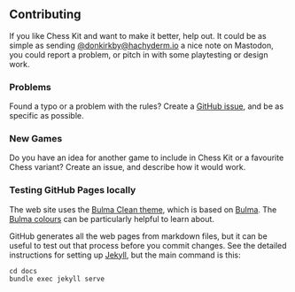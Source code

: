 ## Contributing
If you like Chess Kit and want to make it better, help out. It could be as
simple as sending [@donkirkby@hachyderm.io] a nice note on Mastodon, you could
report a problem, or pitch in with some playtesting or design work.

### Problems
Found a typo or a problem with the rules? Create a [GitHub issue], and be as
specific as possible.

### New Games
Do you have an idea for another game to include in Chess Kit or a favourite
Chess variant? Create an issue, and describe how it would work.

### Testing GitHub Pages locally
The web site uses the [Bulma Clean theme], which is based on [Bulma]. The
[Bulma colours] can be particularly helpful to learn about.

GitHub generates all the web pages from markdown files, but it can be useful to
test out that process before you commit changes. See the detailed instructions
for setting up [Jekyll], but the main command is this:

    cd docs
    bundle exec jekyll serve

[@donkirkby@hachyderm.io]: https://hachyderm.io/@donkirkby
[GitHub issue]: https://github.com/donkirkby/chess-kit/issues
[Bulma Clean theme]: https://github.com/chrisrhymes/bulma-clean-theme
[Bulma]: https://bulma.io/documentation/
[Bulma colours]: https://bulma.io/documentation/overview/colors/
[Jekyll]: https://help.github.com/en/github/working-with-github-pages/testing-your-github-pages-site-locally-with-jekyll
